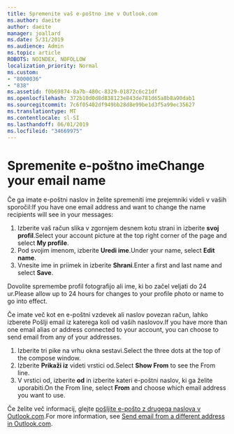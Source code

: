 ```yaml
---
title: Spremenite vaš e-poštno ime v Outlook.com
ms.author: daeite
author: daeite
manager: joallard
ms.date: 5/31/2019
ms.audience: Admin
ms.topic: article
ROBOTS: NOINDEX, NOFOLLOW
localization_priority: Normal
ms.custom:
- "8000036"
- "838"
ms.assetid: f0b69874-8a7b-480c-8329-01872c6c21df
ms.openlocfilehash: 372b10d0d8d838123e843de781d65a8b8a90dab1
ms.sourcegitcommit: 7c6f05402df949bb28d8e99be1d3f5a99ec35627
ms.translationtype: MT
ms.contentlocale: sl-SI
ms.lasthandoff: 06/01/2019
ms.locfileid: "34669975"
---
```

# <a name="change-your-email-name"></a><span data-ttu-id="b9d55-102">Spremenite e-poštno ime</span><span class="sxs-lookup"><span data-stu-id="b9d55-102">Change your email name</span></span>

<span data-ttu-id="b9d55-103">Če ga imate e-poštni naslov in želite spremeniti ime prejemniki videli v vaših sporočil:</span><span class="sxs-lookup"><span data-stu-id="b9d55-103">If you have one email address and want to change the name recipients will see in your messages:</span></span>
  
1. <span data-ttu-id="b9d55-104">Izberite vaš račun slika v zgornjem desnem kotu strani in izberite **svoj profil**.</span><span class="sxs-lookup"><span data-stu-id="b9d55-104">Select your account picture at the top right corner of the page and select **My profile**.</span></span>
1. <span data-ttu-id="b9d55-105">Pod svojim imenom, izberite **Uredi ime**.</span><span class="sxs-lookup"><span data-stu-id="b9d55-105">Under your name, select **Edit name**.</span></span>
1. <span data-ttu-id="b9d55-106">Vnesite ime in priimek in izberite **Shrani**.</span><span class="sxs-lookup"><span data-stu-id="b9d55-106">Enter a first and last name and select **Save**.</span></span>

<span data-ttu-id="b9d55-107">Dovolite spremembe profil fotografijo ali ime, ki bo začel veljati do 24 ur.</span><span class="sxs-lookup"><span data-stu-id="b9d55-107">Please allow up to 24 hours for changes to your profile photo or name to go into effect.</span></span>
  
<span data-ttu-id="b9d55-108">Če imate več kot en e-poštni vzdevek ali naslov povezan račun, lahko izberete Pošlji email iz katerega koli od vaših naslovov.</span><span class="sxs-lookup"><span data-stu-id="b9d55-108">If you have more than one email alias or address connected to your account, you can choose to send email from any of your addresses.</span></span>
  
1. <span data-ttu-id="b9d55-109">Izberite tri pike na vrhu okna sestavi.</span><span class="sxs-lookup"><span data-stu-id="b9d55-109">Select the three dots at the top of the compose window.</span></span>
1. <span data-ttu-id="b9d55-110">Izberite **Prikaži iz** videti vrstici od.</span><span class="sxs-lookup"><span data-stu-id="b9d55-110">Select **Show From** to see the From line.</span></span>
1. <span data-ttu-id="b9d55-111">V vrstici od, izberite **od** in izberite kateri e-poštni naslov, ki ga želite uporabiti.</span><span class="sxs-lookup"><span data-stu-id="b9d55-111">On the From line, select **From** and choose which email address you want to use.</span></span>

<span data-ttu-id="b9d55-112">Če želite več informacij, glejte [pošljite e-pošto z drugega naslova v Outlook.com](https://go.microsoft.com/fwlink/p/?linkid=2001701&amp;clcid=0x409).</span><span class="sxs-lookup"><span data-stu-id="b9d55-112">For more information, see [Send email from a different address in Outlook.com](https://go.microsoft.com/fwlink/p/?linkid=2001701&amp;clcid=0x409).</span></span>